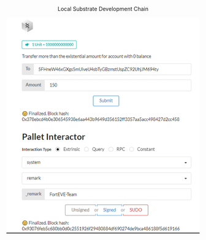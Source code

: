 <p align="center">
  <span>Local Substrate Development Chain </span>
</p>


<p align="center">
<img src="./pr.png">
</p>
